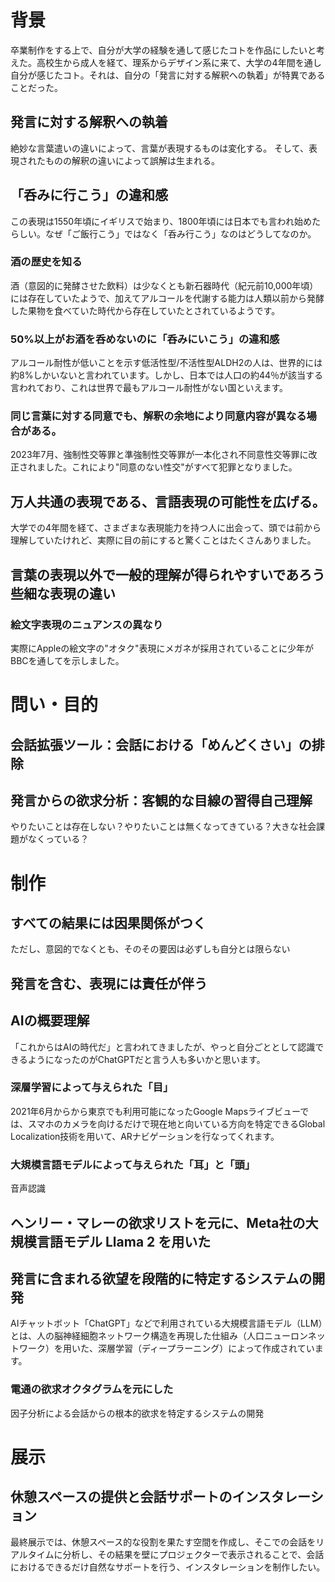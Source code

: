 # 背景

卒業制作をする上で、自分が大学の経験を通して感じたコトを作品にしたいと考えた。高校生から成人を経て、理系からデザイン系に来て、大学の4年間を通し自分が感じたコト。それは、自分の「発言に対する解釈への執着」が特異であることだった。

## 発言に対する解釈への執着

絶妙な言葉遣いの違いによって、言葉が表現するものは変化する。
そして、表現されたものの解釈の違いによって誤解は生まれる。

## 「呑みに行こう」の違和感

この表現は1550年頃にイギリスで始まり、1800年頃には日本でも言われ始めたらしい。なぜ「ご飯行こう」ではなく「呑み行こう」なのはどうしてなのか。

### 酒の歴史を知る

酒（意図的に発酵させた飲料）は少なくとも新石器時代（紀元前10,000年頃）には存在していたようで、加えてアルコールを代謝する能力は人類以前から発酵した果物を食べていた時代から存在していたとされているようです。

### 50%以上がお酒を呑めないのに「呑みにいこう」の違和感

アルコール耐性が低いことを示す低活性型/不活性型ALDH2の人は、世界的には約8%しかいないと言われています。しかし、日本では人口の約44％が該当する言われており、これは世界で最もアルコール耐性がない国といえます。

### 同じ言葉に対する同意でも、解釈の余地により同意内容が異なる場合がある。

2023年7月、強制性交等罪と準強制性交等罪が一本化され不同意性交等罪に改正されました。これにより"同意のない性交"がすべて犯罪となりました。

## 万人共通の表現である、言語表現の可能性を広げる。

大学での4年間を経て、さまざまな表現能力を持つ人に出会って、頭では前から理解していたけれど、実際に目の前にすると驚くことはたくさんありました。

## 言葉の表現以外で一般的理解が得られやすいであろう些細な表現の違い

### 絵文字表現のニュアンスの異なり

実際にAppleの絵文字の"オタク"表現にメガネが採用されていることに少年がBBCを通してを示しました。

# 問い・目的

## 会話拡張ツール：会話における「めんどくさい」の排除

## 発言からの欲求分析：客観的な目線の習得自己理解

やりたいことは存在しない？やりたいことは無くなってきている？大きな社会課題がなくっている？

# 制作

## すべての結果には因果関係がつく

ただし、意図的でなくとも、そのその要因は必ずしも自分とは限らない

## 発言を含む、表現には責任が伴う

## AIの概要理解

「これからはAIの時代だ」と言われてきましたが、やっと自分ごととして認識できるようになったのがChatGPTだと言う人も多いかと思います。

### 深層学習によって与えられた「目」

2021年6月からから東京でも利用可能になったGoogle Mapsライブビューでは、スマホのカメラを向けるだけで現在地と向いている方向を特定できるGlobal Localization技術を用いて、ARナビゲーションを行なってくれます。

### 大規模言語モデルによって与えられた「耳」と「頭」

音声認識

## ヘンリー・マレーの欲求リストを元に、Meta社の大規模言語モデル Llama 2 を用いた

## 発言に含まれる欲望を段階的に特定するシステムの開発

AIチャットボット「ChatGPT」などで利用されている大規模言語モデル（LLM）とは、人の脳神経細胞ネットワーク構造を再現した仕組み（人口ニューロンネットワーク）を用いた、深層学習（ディープラーニング）によって作成されています。

### 電通の欲求オクタグラムを元にした
因子分析による会話からの根本的欲求を特定するシステムの開発

# 展示

## 休憩スペースの提供と会話サポートのインスタレーション

最終展示では、休憩スペース的な役割を果たす空間を作成し、そこでの会話をリアルタイムに分析し、その結果を壁にプロジェクターで表示されることで、会話におけるできるだけ自然なサポートを行う、インスタレーションを制作したい。
